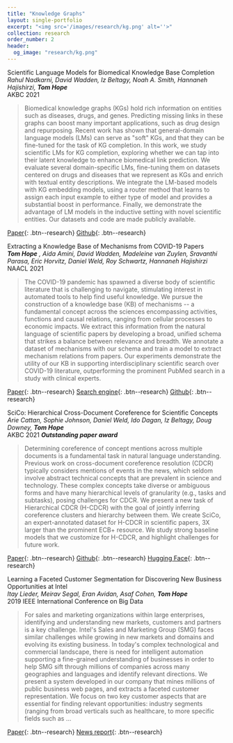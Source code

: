 ```yaml
---
title: "Knowledge Graphs"
layout: single-portfolio
excerpt: "<img src='/images/research/kg.png' alt=''>"
collection: research
order_number: 2
header: 
  og_image: "research/kg.png"
---
```



Scientific Language Models for Biomedical Knowledge Base Completion<br>
_Rahul Nadkarni, David Wadden, Iz Beltagy, Noah A. Smith, Hannaneh Hajishirzi, **Tom Hope**_<br>
AKBC 2021

> Biomedical knowledge graphs (KGs) hold rich information on entities such as diseases, drugs, and genes. Predicting missing links in these graphs can boost many important applications, such as drug design and repurposing. Recent work has shown that general-domain language models (LMs) can serve as "soft" KGs, and that they can be fine-tuned for the task of KG completion. In this work, we study scientific LMs for KG completion, exploring whether we can tap into their latent knowledge to enhance biomedical link prediction. We evaluate several domain-specific LMs, fine-tuning them on datasets centered on drugs and diseases that we represent as KGs and enrich with textual entity descriptions. We integrate the LM-based models with KG embedding models, using a router method that learns to assign each input example to either type of model and provides a substantial boost in performance. Finally, we demonstrate the advantage of LM models in the inductive setting with novel scientific entities. Our datasets and code are made publicly available.

[Paper](https://arxiv.org/abs/2106.09700){: .btn--research} [Github](https://github.com/rahuln/lm-bio-kgc){: .btn--research}


Extracting a Knowledge Base of Mechanisms from COVID-19 Papers<br>
_**Tom Hope** *, Aida Amini*, David Wadden, Madeleine van Zuylen, Sravanthi Parasa, Eric Horvitz, Daniel Weld, Roy Schwartz, Hannaneh Hajishirzi_<br>
NAACL 2021

> The COVID-19 pandemic has spawned a diverse body of scientific literature that is challenging to navigate, stimulating interest in automated tools to help find useful knowledge. We pursue the construction of a knowledge base (KB) of mechanisms -- a fundamental concept across the sciences encompassing activities, functions and causal relations, ranging from cellular processes to economic impacts. We extract this information from the natural language of scientific papers by developing a broad, unified schema that strikes a balance between relevance and breadth. We annotate a dataset of mechanisms with our schema and train a model to extract mechanism relations from papers. Our experiments demonstrate the utility of our KB in supporting interdisciplinary scientific search over COVID-19 literature, outperforming the prominent PubMed search in a study with clinical experts.

[Paper](https://arxiv.org/abs/2010.03824){: .btn--research} [Search engine](https://covidmechanisms.apps.allenai.org/){: .btn--research} [Github](https://github.com/AidaAmini/DyGIE-MECHANIC){: .btn--research}


SciCo: Hierarchical Cross-Document Coreference for Scientific Concepts<br>
_Arie Cattan, Sophie Johnson, Daniel Weld, Ido Dagan, Iz Beltagy, Doug Downey, **Tom Hope**_<br>
AKBC 2021 **_Outstanding paper award_**

> Determining coreference of concept mentions across multiple documents is a fundamental task in natural language understanding. Previous work on cross-document coreference resolution (CDCR) typically considers mentions of events in the news, which seldom involve abstract technical concepts that are prevalent in science and technology. These complex concepts take diverse or ambiguous forms and have many hierarchical levels of granularity (e.g., tasks and subtasks), posing challenges for CDCR. We present a new task of Hierarchical CDCR (H-CDCR) with the goal of jointly inferring coreference clusters and hierarchy between them. We create SciCo, an expert-annotated dataset for H-CDCR in scientific papers, 3X larger than the prominent ECB+ resource. We study strong baseline models that we customize for H-CDCR, and highlight challenges for future work.

[Paper](https://arxiv.org/abs/2104.08809){: .btn--research} [Github](https://github.com/ariecattan/SciCo){: .btn--research} [Hugging Face](https://huggingface.co/datasets/allenai/scico){: .btn--research}

Learning a Faceted Customer Segmentation for Discovering New Business Opportunities at Intel<br>
_Itay Lieder, Meirav Segal, Eran Avidan, Asaf Cohen, **Tom Hope**_<br>
2019 IEEE International Conference on Big Data 

>For sales and marketing organizations within large enterprises, identifying and understanding new markets, customers and partners is a key challenge. Intel's Sales and Marketing Group (SMG) faces similar challenges while growing in new markets and domains and evolving its existing business. In today's complex technological and commercial landscape, there is need for intelligent automation supporting a fine-grained understanding of businesses in order to help SMG sift through millions of companies across many geographies and languages and identify relevant directions. We present a system developed in our company that mines millions of public business web pages, and extracts a faceted customer representation. We focus on two key customer aspects that are essential for finding relevant opportunities: industry segments (ranging from broad verticals such as healthcare, to more specific fields such as …

[Paper](https://ieeexplore.ieee.org/abstract/document/9006589){: .btn--research} [News report](https://venturebeat-com.cdn.ampproject.org/c/s/venturebeat.com/2020/02/27/intel-uses-ai-to-find-new-customers-in-specific-industries/amp/){: .btn--research}


